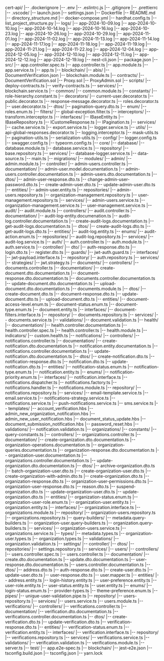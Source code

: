 cert-api/
    |-- .dockerignore
    |-- .env
    |-- .eslintrc.js
    |-- .gitignore
    |-- .prettierrc
    |-- .vscode/
        |-- launch.json
        |-- settings.json
    |-- Dockerfile
    |-- README.md
    |-- directory_structure.md
    |-- docker-compose.yml
    |-- hardhat.config.ts
    |-- list_project_structure.py
    |-- logs/
        |-- app-2024-10-09.log
        |-- app-2024-10-10.log
        |-- app-2024-10-14.log
        |-- app-2024-10-16.log
        |-- app-2024-10-23.log
        |-- app-2024-10-26.log
        |-- app-2024-10-29.log
        |-- app-2024-11-01.log
        |-- app-2024-11-02.log
        |-- app-2024-11-13.log
        |-- app-2024-11-14.log
        |-- app-2024-11-17.log
        |-- app-2024-11-18.log
        |-- app-2024-11-19.log
        |-- app-2024-11-21.log
        |-- app-2024-11-22.log
        |-- app-2024-12-04.log
        |-- app-2024-12-05.log
        |-- app-2024-12-10.log
        |-- app-2024-12-11.log
        |-- app-2024-12-12.log
        |-- app-2024-12-19.log
    |-- nest-cli.json
    |-- package.json
    |-- src/
        |-- app.controller.spec.ts
        |-- app.controller.ts
        |-- app.module.ts
        |-- app.service.ts
        |-- app.ts
        |-- blockchain/
            |-- abis/
                |-- DocumentVerification.json
            |-- blockchain.module.ts
            |-- contracts/
                |-- DocumentVerification.sol
                |-- Proxy.sol
                |-- ProxyAdmin.sol
            |-- scripts/
                |-- deploy-contracts.ts
                |-- verify-contracts.ts
            |-- services/
                |-- blockchain.service.ts
        |-- common/
            |-- common.module.ts
            |-- constants/
                |-- role-hierarchy.constant.ts
            |-- decorators/
                |-- current-user.decorator.ts
                |-- public.decorator.ts
                |-- response-message.decorator.ts
                |-- roles.decorator.ts
                |-- user.decorator.ts
            |-- dtos/
                |-- pagination-query.dto.ts
            |-- enum/
                |-- roles.enum.ts
            |-- filters/
                |-- global-exception.filter.ts
            |-- interceptors/
                |-- transform.interceptor.ts
            |-- interfaces/
                |-- IBaseEntity.ts
                |-- IBaseRepository.ts
                |-- ICustomeResponse.ts
                |-- IPagination.ts
            |-- services/
                |-- cache.service.ts
                |-- export.service.ts
                |-- logger.service.ts
            |-- utils/
                |-- api-global-responses.decorator.ts
                |-- logging.interceptor.ts
                |-- mask-utils.ts
                |-- pagination-utils.ts
                |-- serialization-utils.ts
        |-- config/
            |-- logger.config.ts
            |-- swagger.config.ts
            |-- typeorm.config.ts
        |-- core/
            |-- database/
                |-- database.module.ts
                |-- database.service.ts
            |-- repository/
                |-- base.repository.ts
            |-- services/
                |-- database-logger.service.ts
        |-- data-source.ts
        |-- main.ts
        |-- migrations/
        |-- modules/
            |-- admin/
                |-- admin.module.ts
                |-- controller/
                    |-- admin-users.controller.ts
                |-- documentation/
                    |-- admin-user.model.documentation.ts
                    |-- admin-users.controller.documentation.ts
                    |-- admin-users.dto.documentation.ts
                |-- dtos/
                    |-- admin-user-response.dto.ts
                    |-- change-admin-user-password.dto.ts
                    |-- create-admin-user.dto.ts
                    |-- update-admin-user.dto.ts
                |-- entities/
                    |-- admin-user.entity.ts
                |-- repositories/
                    |-- admin-users.repository.ts
                    |-- organization-management.repository.ts
                    |-- user-management.repository.ts
                |-- services/
                    |-- admin-users.service.ts
                    |-- organization-management.service.ts
                    |-- user-management.service.ts
            |-- audit/
                |-- audit.module.ts
                |-- controllers/
                    |-- audit.controller.ts
                |-- documentation/
                    |-- audit-log-entity.documenation.ts
                    |-- audit-log.controller.documentation.ts
                    |-- create-audit-logs.documentation.ts
                    |-- get-audit-logs.documentation.ts
                |-- dtos/
                    |-- create-audit-logs.dto.ts
                    |-- get-audit-logs.dto.ts
                |-- entities/
                    |-- audit-log.entity.ts
                |-- enums/
                    |-- audit-action.enum.ts
                |-- repositories/
                    |-- audit-log.repository.ts
                |-- services/
                    |-- audit-log.service.ts
            |-- auth/
                |-- auth.controller.ts
                |-- auth.module.ts
                |-- auth.service.ts
                |-- controller/
                |-- dto/
                    |-- auth-response.dto.ts
                    |-- login.dto.ts
                    |-- register.dto.ts
                |-- guards/
                    |-- jwt-auth.guard.ts
                |-- interfaces/
                    |-- jwt-payload.interface.ts
                |-- repository/
                    |-- auth.repository.ts
                |-- services/
                |-- strategies/
                    |-- jwt.strategy.ts
            |-- documents/
                |-- controllers/
                    |-- documents.controller.ts
                |-- documentation/
                    |-- create-document.dto.documentation.ts
                    |-- document-response.dto.documentation.ts
                    |-- documents.controller.documentation.ts
                    |-- update-document.dto.documentation.ts
                    |-- upload-document.dto.documentation.ts
                |-- documents.module.ts
                |-- dtos/
                    |-- create-document.dto.ts
                    |-- document-response.dto.ts
                    |-- update-document.dto.ts
                    |-- upload-document.dto.ts
                |-- entities/
                    |-- document-access-level.enum.ts
                    |-- document-status.enum.ts
                    |-- document-type.enum.ts
                    |-- document.entity.ts
                |-- interfaces/
                    |-- document-filters.interface.ts
                |-- repository/
                    |-- documents.repository.ts
                |-- services/
                    |-- documents.service.ts
                |-- validations/
                    |-- document.validation.ts
            |-- health/
                |-- documentation/
                    |-- health.controller.documentation.ts
                |-- health.controller.spec.ts
                |-- health.controller.ts
                |-- health.module.ts
                |-- indicators/
                    |-- custom.health.ts
            |-- notifications/
                |-- controllers/
                    |-- notifications.controller.ts
                |-- documentation/
                    |-- create-notification.dto.documentation.ts
                    |-- notification.entity.documentation.ts
                    |-- notifications.controller.documentation.ts
                    |-- update-notification.dto.documentation.ts
                |-- dtos/
                    |-- create-notification.dto.ts
                    |-- notification-response.dto.ts
                    |-- notification.dto.ts
                    |-- update-notification.dto.ts
                |-- entities/
                    |-- notification-status.enum.ts
                    |-- notification-type.enum.ts
                    |-- notification.entity.ts
                |-- enums/
                    |-- notification-priority.enum.ts
                |-- interfaces/
                    |-- notification.interface.ts
                |-- notifications.dispatcher.ts
                |-- notifications.factory.ts
                |-- notifications.handler.ts
                |-- notifications.module.ts
                |-- repository/
                    |-- notifications.repository.ts
                |-- services/
                    |-- email-template.service.ts
                    |-- email.service.ts
                    |-- notifications-strategy.service.ts
                    |-- notifications.service.ts
                    |-- push-notifications.service.ts
                    |-- sms.service.ts
                |-- templates/
                    |-- account_verification.hbs
                    |-- admin_new_organization_notification.hbs
                    |-- admin_new_user_notification.hbs
                    |-- document_status_update.hbs
                    |-- document_submission_notification.hbs
                    |-- password_reset.hbs
                |-- validations/
                    |-- notification.validation.ts
            |-- organizations/
                |-- constants/
                    |-- query-constants.ts
                |-- controllers/
                    |-- organizations.controller.ts
                |-- documentation/
                    |-- create-organization.dto.documentation.ts
                    |-- organization-operations.documentation.ts
                    |-- organization-queries.documentation.ts
                    |-- organization-response.dto.documentation.ts
                    |-- organization-user.documentation.ts
                    |-- organizations.controller.documentation.ts
                    |-- update-organization.dto.documentation.ts
                |-- dtos/
                    |-- archive-organization.dto.ts
                    |-- batch-organization-user.dto.ts
                    |-- create-organization-user.dto.ts
                    |-- create-organization-with-admin.dto.ts
                    |-- create-organization.dto.ts
                    |-- organization-response.dto.ts
                    |-- organization-user-permissions.dto.ts
                    |-- organization-user-response.dto.ts
                    |-- reason.dto.ts
                    |-- suspend-organization.dto.ts
                    |-- update-organization-user.dto.ts
                    |-- update-organization.dto.ts
                |-- entities/
                    |-- organization-status.enum.ts
                    |-- organization-user-role.enum.ts
                    |-- organization-user.entity.ts
                    |-- organization.entity.ts
                |-- interfaces/
                    |-- organization.interface.ts
                |-- organizations.module.ts
                |-- repository/
                    |-- organization-users.repository.ts
                    |-- organizations.repository.ts
                    |-- query-builders/
                        |-- metadata.query-builders.ts
                        |-- organization-user.query-builders.ts
                        |-- organization.query-builders.ts
                |-- services/
                    |-- organization-users.service.ts
                    |-- organizations.service.ts
                |-- types/
                    |-- metadata.types.ts
                    |-- organization-user.types.ts
                    |-- organization.types.ts
                |-- validations/
                    |-- organization.validation.ts
            |-- settings/
                |-- controller/
                |-- dtos/
                |-- repositories/
                    |-- settings.repository.ts
                |-- services/
            |-- users/
                |-- controllers/
                    |-- users.controller.spec.ts
                    |-- users.controller.ts
                |-- documentation/
                    |-- create.dto.documentation.ts
                    |-- update.dto.documentation.ts
                    |-- user-response.dto.documentation.ts
                    |-- users.controller.documentation.ts
                |-- dtos/
                    |-- address.dto.ts
                    |-- auth-response.dto.ts
                    |-- create-user.dto.ts
                    |-- update-user.dto.ts
                    |-- user-response.dto.ts
                    |-- user.mapper.ts
                |-- entities/
                    |-- address.entity.ts
                    |-- login-history.entity.ts
                    |-- user-preference.entity.ts
                    |-- user-role.entity.ts
                    |-- user-status.entity.ts
                    |-- user.entity.ts
                |-- enums/
                    |-- login-status.enum.ts
                    |-- provider-types.ts
                    |-- theme-preference.enum.ts
                |-- pipes/
                    |-- unique-user-validation.pipe.ts
                |-- repository/
                    |-- users-repository.ts
                |-- services/
                    |-- users.service.ts
                |-- users.module.ts
            |-- verifications/
                |-- controllers/
                    |-- verifications.controller.ts
                |-- documentation/
                    |-- verification.dto.documentation.ts
                    |-- verifications.controller.documentation.ts
                |-- dtos/
                    |-- create-verification.dto.ts
                    |-- update-verification.dto.ts
                    |-- verification-response.dto.ts
                |-- entities/
                    |-- verification-status.enum.ts
                    |-- verification.entity.ts
                |-- interfaces/
                    |-- verification.interface.ts
                |-- repository/
                    |-- verifications.repository.ts
                |-- services/
                    |-- verifications.service.ts
                |-- validations/
                    |-- verification.validation.ts
                |-- verifications.module.ts
        |-- server.ts
    |-- test/
        |-- app.e2e-spec.ts
        |-- blockchain/
        |-- jest-e2e.json
    |-- tsconfig.build.json
    |-- tsconfig.json
    |-- yarn.lock
